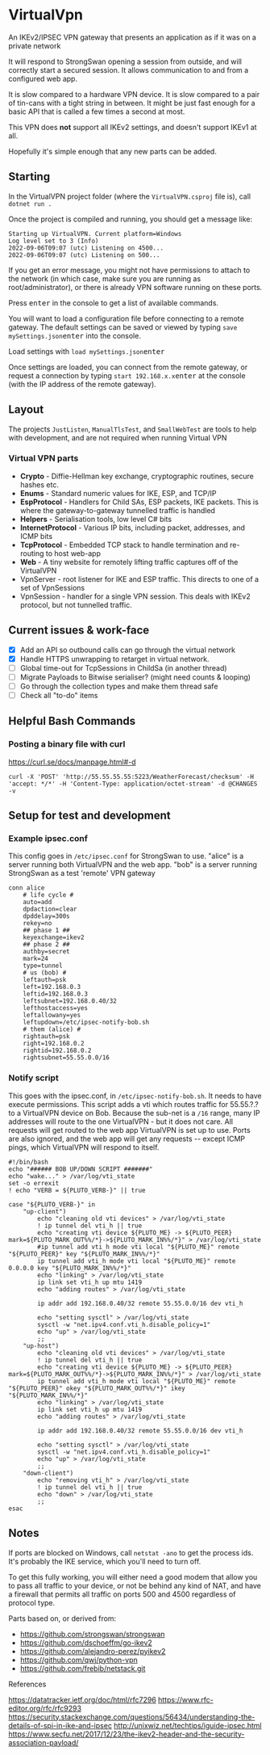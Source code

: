 # VirtualVpn

An IKEv2/IPSEC VPN gateway that presents an application as if it was on a private network

It will respond to StrongSwan opening a session from outside, and will
correctly start a secured session. It allows communication to and from
a configured web app.

It is slow compared to a hardware VPN device. It is slow compared to a
pair of tin-cans with a tight string in between. It might be just fast
enough for a basic API that is called a few times a second at most.

This VPN does **not** support all IKEv2 settings, and doesn't support IKEv1 at all.

Hopefully it's simple enough that any new parts can be added.

## Starting

In the VirtualVPN project folder (where the `VirtualVPN.csproj` file is), call
`dotnet run .`

Once the project is compiled and running, you should get a message like:
```
Starting up VirtualVPN. Current platform=Windows
Log level set to 3 (Info)
2022-09-06T09:07 (utc) Listening on 4500...
2022-09-06T09:07 (utc) Listening on 500...
```

If you get an error message, you might not have permissions to attach to the network
(in which case, make sure you are running as root/administrator),
or there is already VPN software running on these ports.

Press <kbd>enter</kbd> in the console to get a list of available commands.

You will want to load a configuration file before connecting to a remote gateway.
The default settings can be saved or viewed by typing `save mySettings.json`<kbd>enter</kbd> into the console.

Load settings with `load mySettings.json`<kbd>enter</kbd>

Once settings are loaded, you can connect from the remote gateway, or request a connection
by typing `start 192.168.x.x`<kbd>enter</kbd> at the console (with the IP address of the remote gateway).

## Layout

The projects `JustListen`, `ManualTlsTest`, and `SmallWebTest` are tools to help with development,
and are not required when running Virtual VPN

### Virtual VPN parts

- **Crypto** - Diffie-Hellman key exchange, cryptographic routines, secure hashes etc.
- **Enums** - Standard numeric values for IKE, ESP, and TCP/IP
- **EspProtocol** - Handlers for Child SAs, ESP packets, IKE packets. This is where the gateway-to-gateway tunnelled traffic is handled
- **Helpers** - Serialisation tools, low level C# bits
- **InternetProtocol** - Various IP bits, including packet, addresses, and ICMP bits
- **TcpProtocol** - Embedded TCP stack to handle termination and re-routing to host web-app
- **Web** - A tiny website for remotely lifting traffic captures off of the VirtualVPN
- VpnServer - root listener for IKE and ESP traffic. This directs to one of a set of VpnSessions
- VpnSession - handler for a single VPN session. This deals with IKEv2 protocol, but not tunnelled traffic.

## Current issues & work-face

- [x] Add an API so outbound calls can go through the virtual network
- [x] Handle HTTPS unwrapping to retarget in virtual network.
- [ ] Global time-out for TcpSessions in ChildSa (in another thread)
- [ ] Migrate Payloads to Bitwise serialiser? (might need counts & looping)
- [ ] Go through the collection types and make them thread safe
- [ ] Check all "to-do" items

## Helpful Bash Commands

### Posting a binary file with curl
https://curl.se/docs/manpage.html#-d
```
curl -X 'POST' 'http://55.55.55.55:5223/WeatherForecast/checksum' -H 'accept: */*' -H 'Content-Type: application/octet-stream' -d @CHANGES -v
```

## Setup for test and development

### Example ipsec.conf

This config goes in `/etc/ipsec.conf` for StrongSwan to use.
"alice" is a server running both VirtualVPN and the web app.
"bob" is a server running StrongSwan as a test 'remote' VPN
gateway

```
conn alice
    # life cycle #
    auto=add
    dpdaction=clear
    dpddelay=300s
    rekey=no
    ## phase 1 ##
    keyexchange=ikev2
    ## phase 2 ##
    authby=secret
    mark=24
    type=tunnel
    # us (bob) #
    leftauth=psk
    left=192.168.0.3
    leftid=192.168.0.3
    leftsubnet=192.168.0.40/32
    lefthostaccess=yes
    leftallowany=yes
    leftupdown=/etc/ipsec-notify-bob.sh
    # them (alice) #
    rightauth=psk
    right=192.168.0.2
    rightid=192.168.0.2
    rightsubnet=55.55.0.0/16
```

### Notify script

This goes with the ipsec.conf, in `/etc/ipsec-notify-bob.sh`.
It needs to have execute permissions. This script adds a vti 
which routes traffic for 55.55.?.? to a VirtualVPN device on
Bob. Because the sub-net is a `/16` range, many IP addresses
will route to the one VirtualVPN - but it does not care. All
requests will get routed to the web app VirtualVPN is set up
to use. Ports are also ignored, and the web app will get any
requests -- except ICMP pings, which VirtualVPN will respond
to itself.

```
#!/bin/bash
echo "###### BOB UP/DOWN SCRIPT #######"
echo "wake..." > /var/log/vti_state
set -o errexit
! echo "VERB = ${PLUTO_VERB-}" || true

case "${PLUTO_VERB-}" in
    "up-client")
        echo "cleaning old vti devices" > /var/log/vti_state
        ! ip tunnel del vti_h || true
        echo "creating vti device ${PLUTO_ME} -> ${PLUTO_PEER} mark=${PLUTO_MARK_OUT%%/*}->${PLUTO_MARK_IN%%/*}" > /var/log/vti_state
        #ip tunnel add vti_h mode vti local "${PLUTO_ME}" remote "${PLUTO_PEER}" key "${PLUTO_MARK_IN%%/*}"
        ip tunnel add vti_h mode vti local "${PLUTO_ME}" remote 0.0.0.0 key "${PLUTO_MARK_IN%%/*}"
        echo "linking" > /var/log/vti_state
        ip link set vti_h up mtu 1419
        echo "adding routes" > /var/log/vti_state

        ip addr add 192.168.0.40/32 remote 55.55.0.0/16 dev vti_h

        echo "setting sysctl" > /var/log/vti_state
        sysctl -w "net.ipv4.conf.vti_h.disable_policy=1"
        echo "up" > /var/log/vti_state
        ;;
    "up-host")
        echo "cleaning old vti devices" > /var/log/vti_state
        ! ip tunnel del vti_h || true
        echo "creating vti device ${PLUTO_ME} -> ${PLUTO_PEER} mark=${PLUTO_MARK_OUT%%/*}->${PLUTO_MARK_IN%%/*}" > /var/log/vti_state
        ip tunnel add vti_h mode vti local "${PLUTO_ME}" remote "${PLUTO_PEER}" okey "${PLUTO_MARK_OUT%%/*}" ikey "${PLUTO_MARK_IN%%/*}"
        echo "linking" > /var/log/vti_state
        ip link set vti_h up mtu 1419
        echo "adding routes" > /var/log/vti_state

        ip addr add 192.168.0.40/32 remote 55.55.0.0/16 dev vti_h

        echo "setting sysctl" > /var/log/vti_state
        sysctl -w "net.ipv4.conf.vti_h.disable_policy=1"
        echo "up" > /var/log/vti_state
        ;;
    "down-client")
        echo "removing vti_h" > /var/log/vti_state
        ! ip tunnel del vti_h || true
        echo "down" > /var/log/vti_state
        ;;
esac
```

## Notes

If ports are blocked on Windows,  call `netstat -ano` to get
the process ids. It's probably the IKE service, which you'll
need to turn off.

To get this fully working, you will either need a good modem
that allow you to pass all traffic to your device, or not be
behind any kind of NAT, and have a firewall that permits all
traffic on ports 500 and 4500 regardless of protocol type.

Parts based on, or derived from:

- https://github.com/strongswan/strongswan
- https://github.com/dschoeffm/go-ikev2
- https://github.com/alejandro-perez/pyikev2
- https://github.com/qwj/python-vpn
- https://github.com/frebib/netstack.git

References

https://datatracker.ietf.org/doc/html/rfc7296
https://www.rfc-editor.org/rfc/rfc9293
https://security.stackexchange.com/questions/56434/understanding-the-details-of-spi-in-ike-and-ipsec
http://unixwiz.net/techtips/iguide-ipsec.html
https://www.secfu.net/2017/12/23/the-ikev2-header-and-the-security-association-payload/